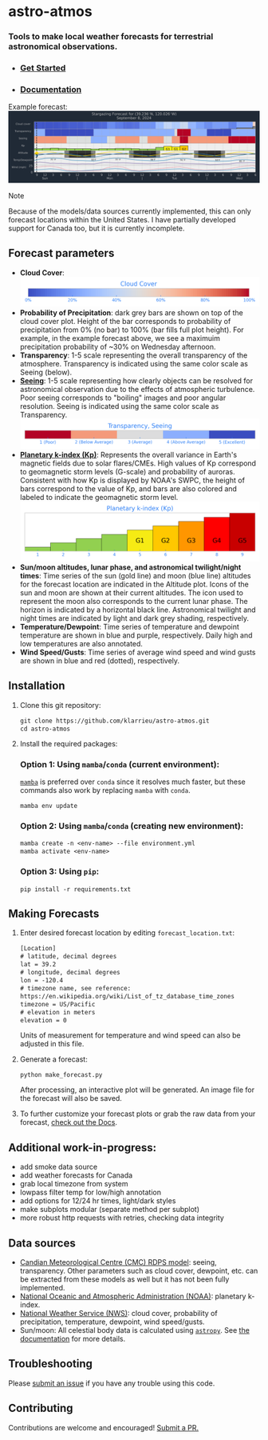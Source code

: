 # astro-atmos

### Tools to make local weather forecasts for terrestrial astronomical observations.

- ### [Get Started](#installation)
- ### [Documentation](https://klarrieu.github.io/astro-atmos)

Example forecast:
![Example forecast](./astroatmos/icons/example_forecast.jpg)


> [!NOTE] 
> Because of the models/data sources currently implemented, this can only forecast locations within the United States. I have partially developed support for Canada too, but it is currently incomplete.


## Forecast parameters

- **Cloud Cover**:
  ![cloud cover scale](./astroatmos/icons/cloud_cover_scale.png)
- **Probability of Precipitation**: dark grey bars are shown on top of the cloud cover plot. Height of the bar corresponds to probability of precipitation from 0% (no bar) to 100% (bar fills full plot height). For example, in the example forecast above, we see a maximuim precipitation probability of ~30% on Wednesday afternoon.
- **Transparency**: 1-5 scale representing the overall transparency of the atmosphere. Transparency is indicated using the same color scale as Seeing (below).
- [**Seeing**](https://www.canada.ca/en/environment-climate-change/services/weather-general-tools-resources/astronomy/seeing-forecast.html): 1-5 scale representing how clearly objects can be resolved for astronomical observation due to the effects of atmospheric turbulence. Poor seeing corresponds to "boiling" images and poor angular resolution. Seeing is indicated using the same color scale as Transparency.
   ![seeing/transparency scale](./astroatmos/icons/seeing_transparency_scale.png)
- [**Planetary k-index (Kp)**](https://www.swpc.noaa.gov/products/planetary-k-index): Represents the overall variance in Earth's magnetic fields due to solar flares/CMEs. High values of Kp correspond to geomagnetic storm levels (G-scale) and probability of auroras. Consistent with how Kp is displayed by NOAA's SWPC, the height of bars correspond to the value of Kp, and bars are also colored and labeled to indicate the geomagnetic storm level.
   ![k index scale](./astroatmos/icons/kp_scale.png)
- **Sun/moon altitudes, lunar phase, and astronomical twilight/night times**: Time series of the sun (gold line) and moon (blue line) altitudes for the forecast location are indicated in the Altitude plot. Icons of the sun and moon are shown at their current altitudes. The icon used to represent the moon also corresponds to the current lunar phase. The horizon is indicated by a horizontal black line. Astronomical twilight and night times are indicated by light and dark grey shading, respectively.
- **Temperature/Dewpoint**: Time series of temperature and dewpoint temperature are shown in blue and purple, respectively. Daily high and low temperatures are also annotated.
- **Wind Speed/Gusts**: Time series of average wind speed and wind gusts are shown in blue and red (dotted), respectively.


## Installation

1. Clone this git repository:

   ```commandline
   git clone https://github.com/klarrieu/astro-atmos.git
   cd astro-atmos
   ```

2. Install the required packages:

   ### Option 1: Using `mamba`/`conda` (current environment):

   [`mamba`](https://mamba.readthedocs.io/) is preferred over `conda` since it resolves much faster, but these commands also work by replacing `mamba` with `conda`.

   ```commandline
   mamba env update
   ```

   ### Option 2: Using `mamba`/`conda` (creating new environment):

   ```commandline
   mamba create -n <env-name> --file environment.yml
   mamba activate <env-name>
   ```

   ### Option 3: Using `pip`:

   ```commandline
   pip install -r requirements.txt
   ```

## Making Forecasts

1. Enter desired forecast location by editing `forecast_location.txt`:

    ```editorconfig
    [Location]
    # latitude, decimal degrees
    lat = 39.2
    # longitude, decimal degrees
    lon = -120.4
    # timezone name, see reference: https://en.wikipedia.org/wiki/List_of_tz_database_time_zones
    timezone = US/Pacific
    # elevation in meters
    elevation = 0
    ```
    
    Units of measurement for temperature and wind speed can also be adjusted in this file.


2. Generate a forecast:

    ```commandline
    python make_forecast.py
    ```

   After processing, an interactive plot will be generated. An image file for the forecast will also be saved.


3. To further customize your forecast plots or grab the raw data from your forecast, [check out the Docs](https://klarrieu.github.io/astro-atmos).


## Additional work-in-progress:
- add smoke data source
- add weather forecasts for Canada
- grab local timezone from system
- lowpass filter temp for low/high annotation
- add options for 12/24 hr times, light/dark styles
- make subplots modular (separate method per subplot)
- more robust http requests with retries, checking data integrity


## Data sources

- [Candian Meteorological Centre (CMC) RDPS model](https://weather.gc.ca/astro/index_e.html): seeing, transparency. Other parameters such as cloud cover, dewpoint, etc. can be extracted from these models as well but it has not been fully implemented.
- [National Oceanic and Atmospheric Administration (NOAA)](https://www.swpc.noaa.gov/products/planetary-k-index): planetary k-index.
- [National Weather Service (NWS)](https://www.weather.gov/documentation/services-web-api): cloud cover, probability of precipitation, temperature, dewpoint, wind speed/gusts.
- Sun/moon: All celestial body data is calculated using [`astropy`](https://www.astropy.org/). See [the documentation](https://klarrieu.github.io/astro-atmos/bodies.html) for more details.

## Troubleshooting

Please [submit an issue](https://github.com/klarrieu/astro-atmos/issues/new) if you have any trouble using this code.

## Contributing

Contributions are welcome and encouraged! [Submit a PR.](https://github.com/klarrieu/astro-atmos/pulls)
